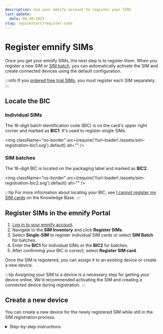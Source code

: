 ```yaml
---
description: Use your emnify account to register your SIMs
last_update: 
  date: 08-30-2023
slug: /quickstart/register-sims
---
```


# Register emnify SIMs

Once you get your emnify SIMs, the next step is to register them.
When you register a new SIM or [SIM batch](/glossary#sim-batch), you can automatically activate the SIM and create connected devices using the default configuration.

:::info
If you [ordered free trial SIMs](/quickstart#order-free-trial-sims), you must register each SIM separately.
:::

## Locate the BIC

### Individual SIMs

The 16-digit batch identification code (BIC) is on the card's upper right corner and marked as **BIC1**.
It's used to register single SIMs.

<img
  className="no-border"
  src={require('!!url-loader!./assets/sim-registration-bic1.svg').default}
  alt=""
/>

### SIM batches

The 16-digit BIC is located on the packaging label and marked as **BIC2**.

<img
  className="no-border"
  src={require('!!url-loader!./assets/sim-registration-bic2.svg').default}
  alt=""
/>

:::tip
For more information about locating your BIC, see [I cannot register my SIM cards](https://support.emnify.com/hc/en-us/articles/360019254640-I-cannot-register-my-SIM-cards-The-BIC-code-is-invalid-or-I-do-not-have-a-BIC-code) on the Knowledge Base.
:::

## Register SIMs in the emnify Portal

1. [Log in to your emnify account](https://portal.emnify.com/sign).  
1. Navigate to the **SIM Inventory** and click **Register SIMs**.
1. Select **Single-SIM** to register individual SIM cards or select **SIM Batch** for batches.
1. Enter the **BIC1** for individual SIMs or the **BIC2** for batches.
1. After confirming your BIC is correct, select **Register SIM card**.

Once the SIM is registered, you can assign it to an existing device or create a new device.

:::tip
Assigning your SIM to a device is a necessary step for getting your device online.
We'd recommended activating the SIM and creating a connected device during registration.
:::

## Create a new device

You can create a new device for the newly registered SIM while still in the SIM registration process.

<!-- markdownlint-disable MD029 -->
<details className="custom-details-example">
  <summary>Step-by-step instructions</summary>

  1. After your SIM is registered, select **Create device**.
  2. In **Create a new device**, replace **Add Device name** with an appropriate name for the new device and assign a **Service policy** and **Coverage policy**.
  3. Inspect your choices for device name and tags, then select **Create device**.
  4. If you plan on using your device right away, select **Activate**. 
  Otherwise, select **Leave disabled**.

  :::caution
  A monthly cost is charged for each connected device.
  :::

  5. Once created, your device should be ready to go online if it's [configured with the correct APN](/apn-configuration) and data roaming is enabled.

</details>
